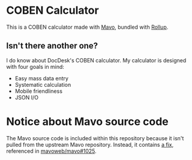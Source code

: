 # COBEN Calculator

This is a COBEN calculator made with [Mavo](https://mavo.io), bundled with [Rollup](https://rollupjs.org).

## Isn't there another one?

I do know about DocDesk's COBEN calculator. My calculator is designed with four goals in mind:

- Easy mass data entry
- Systematic calculation
- Mobile friendliness
- JSON I/O

# Notice about Mavo source code

The Mavo source code is included within this repository because it isn't pulled from the upstream Mavo repository. Instead, it contains [a fix](https://github.com/mavoweb/mavo/pull/1025/commits/8276e86647300911369fc0b1b63977157add8d66), referenced in [mavoweb/mavo#1025](https://github.com/mavoweb/mavo/pull/1025).
